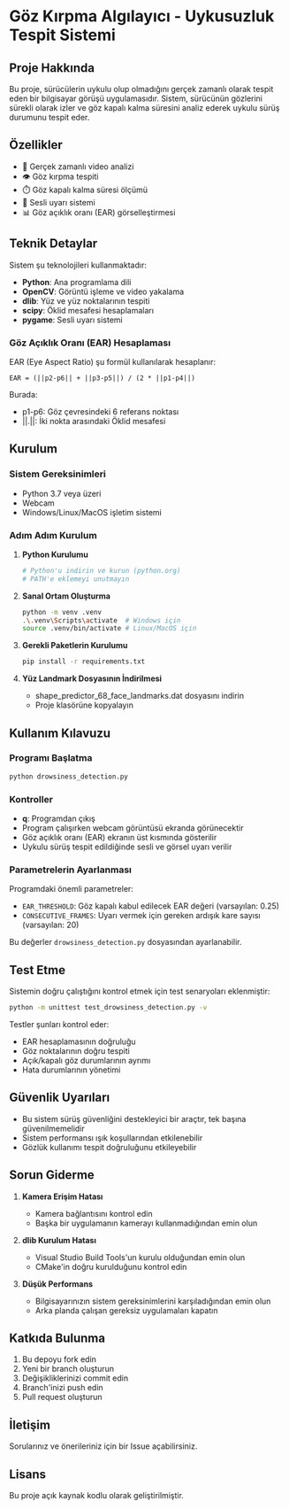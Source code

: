 # Göz Kırpma Algılayıcı - Uykusuzluk Tespit Sistemi

## Proje Hakkında
Bu proje, sürücülerin uykulu olup olmadığını gerçek zamanlı olarak tespit eden bir bilgisayar görüşü uygulamasıdır. Sistem, sürücünün gözlerini sürekli olarak izler ve göz kapalı kalma süresini analiz ederek uykulu sürüş durumunu tespit eder.

## Özellikler
- 🎥 Gerçek zamanlı video analizi
- 👁️ Göz kırpma tespiti
- ⏱️ Göz kapalı kalma süresi ölçümü
- 🚨 Sesli uyarı sistemi
- 📊 Göz açıklık oranı (EAR) görselleştirmesi

## Teknik Detaylar
Sistem şu teknolojileri kullanmaktadır:
- **Python**: Ana programlama dili
- **OpenCV**: Görüntü işleme ve video yakalama
- **dlib**: Yüz ve yüz noktalarının tespiti
- **scipy**: Öklid mesafesi hesaplamaları
- **pygame**: Sesli uyarı sistemi

### Göz Açıklık Oranı (EAR) Hesaplaması
EAR (Eye Aspect Ratio) şu formül kullanılarak hesaplanır:
```
EAR = (||p2-p6|| + ||p3-p5||) / (2 * ||p1-p4||)
```
Burada:
- p1-p6: Göz çevresindeki 6 referans noktası
- ||.||: İki nokta arasındaki Öklid mesafesi

## Kurulum

### Sistem Gereksinimleri
- Python 3.7 veya üzeri
- Webcam
- Windows/Linux/MacOS işletim sistemi

### Adım Adım Kurulum
1. **Python Kurulumu**
   ```bash
   # Python'u indirin ve kurun (python.org)
   # PATH'e eklemeyi unutmayın
   ```

2. **Sanal Ortam Oluşturma**
   ```bash
   python -m venv .venv
   .\.venv\Scripts\activate  # Windows için
   source .venv/bin/activate # Linux/MacOS için
   ```

3. **Gerekli Paketlerin Kurulumu**
   ```bash
   pip install -r requirements.txt
   ```

4. **Yüz Landmark Dosyasının İndirilmesi**
   - shape_predictor_68_face_landmarks.dat dosyasını indirin
   - Proje klasörüne kopyalayın

## Kullanım Kılavuzu

### Programı Başlatma
```bash
python drowsiness_detection.py
```

### Kontroller
- **q**: Programdan çıkış
- Program çalışırken webcam görüntüsü ekranda görünecektir
- Göz açıklık oranı (EAR) ekranın üst kısmında gösterilir
- Uykulu sürüş tespit edildiğinde sesli ve görsel uyarı verilir

### Parametrelerin Ayarlanması
Programdaki önemli parametreler:
- `EAR_THRESHOLD`: Göz kapalı kabul edilecek EAR değeri (varsayılan: 0.25)
- `CONSECUTIVE_FRAMES`: Uyarı vermek için gereken ardışık kare sayısı (varsayılan: 20)

Bu değerler `drowsiness_detection.py` dosyasından ayarlanabilir.

## Test Etme
Sistemin doğru çalıştığını kontrol etmek için test senaryoları eklenmiştir:
```bash
python -m unittest test_drowsiness_detection.py -v
```

Testler şunları kontrol eder:
- EAR hesaplamasının doğruluğu
- Göz noktalarının doğru tespiti
- Açık/kapalı göz durumlarının ayrımı
- Hata durumlarının yönetimi

## Güvenlik Uyarıları
- Bu sistem sürüş güvenliğini destekleyici bir araçtır, tek başına güvenilmemelidir
- Sistem performansı ışık koşullarından etkilenebilir
- Gözlük kullanımı tespit doğruluğunu etkileyebilir

## Sorun Giderme
1. **Kamera Erişim Hatası**
   - Kamera bağlantısını kontrol edin
   - Başka bir uygulamanın kamerayı kullanmadığından emin olun

2. **dlib Kurulum Hatası**
   - Visual Studio Build Tools'un kurulu olduğundan emin olun
   - CMake'in doğru kurulduğunu kontrol edin

3. **Düşük Performans**
   - Bilgisayarınızın sistem gereksinimlerini karşıladığından emin olun
   - Arka planda çalışan gereksiz uygulamaları kapatın

## Katkıda Bulunma
1. Bu depoyu fork edin
2. Yeni bir branch oluşturun
3. Değişikliklerinizi commit edin
4. Branch'inizi push edin
5. Pull request oluşturun

## İletişim
Sorularınız ve önerileriniz için bir Issue açabilirsiniz.

## Lisans
Bu proje açık kaynak kodlu olarak geliştirilmiştir.
